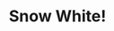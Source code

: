 ---
layout: item
raw_url: https://prdwebappstorage.blob.core.windows.net/kansaspattons/images/gallery-2009-10-31/img59333.jpg
thumb_url: https://prdwebappstorage.blob.core.windows.net/kansaspattons/images/gallery-2009-10-31/thumb_img59333.jpg
post: /kansaspattons/blog/2009/10/31/halloween.html
index: 12
title: Snow White!
---
